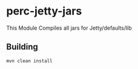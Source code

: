 # perc-jetty-jars
This Module Compiles all jars for Jetty/defaults/lib

## Building
```
mvn clean install
```